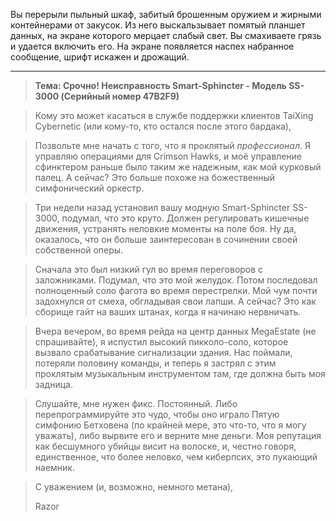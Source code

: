 Вы перерыли пыльный шкаф, забитый брошенным оружием и жирными контейнерами от закусок. Из него выскальзывает помятый планшет данных, на экране которого мерцает слабый свет. Вы смахиваете грязь и удается включить его. На экране появляется наспех набранное сообщение, шрифт искажен и дрожащий.

---

> **Тема: Срочно! Неисправность Smart-Sphincter - Модель SS-3000 (Серийный номер 47B2F9)**

> Кому это может касаться в службе поддержки клиентов TaiXing Cybernetic (или кому-то, кто остался после этого бардака),

> Позвольте мне начать с того, что я проклятый _профессионал_. Я управляю операциями для Crimson Hawks, и моё управление сфинктером раньше было таким же надежным, как мой курковый палец. А сейчас? Это больше похоже на божественный симфонический оркестр.

> Три недели назад установил вашу модную Smart-Sphincter SS-3000, подумал, что это круто. Должен регулировать кишечные движения, устранять неловкие моменты на поле боя. Ну да, оказалось, что он больше заинтересован в сочинении своей собственной оперы.

> Сначала это был низкий гул во время переговоров с заложниками. Подумал, что это мой желудок. Потом последовал полноценный соло фагота во время перестрелки. Мой чум почти задохнулся от смеха, обгладывая свои лапши. А сейчас? Это как сборище гайт на ваших штанах, когда я начинаю нервничать.

> Вчера вечером, во время рейда на центр данных MegaEstate (не спрашивайте), я испустил высокий пикколо-соло, которое вызвало срабатывание сигнализации здания. Нас поймали, потеряли половину команды, и теперь я застрял с этим проклятым музыкальным инструментом там, где должна быть моя задница.

> Слушайте, мне нужен фикс. Постоянный. Либо перепрограммируйте это чудо, чтобы оно играло Пятую симфонию Бетховена (по крайней мере, это что-то, что я могу уважать), либо вырвите его и верните мне деньги. Моя репутация как бесшумного убийцы висит на волоске, и, честно говоря, единственное, что более неловко, чем киберпсих, это пукающий наемник.

> С уважением (и, возможно, немного метана),
>
> Razor
